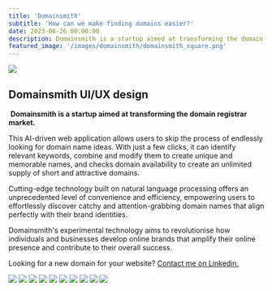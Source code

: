 ```yaml
---
title: 'Domainsmith'
subtitle: 'How can we make finding domains easier?'
date: 2023-06-26 00:00:00
description: Domainsmith is a startup aimed at transforming the domain registrar market.
featured_image: '/images/domainsmith/domainsmith_square.png'
---
```


<!-- <div><img src="/images/domainsmith/domainsmith_banner.png" class="banner"></div> -->

<div class="banner"><img src="/images/domainsmith/domainsmith_banner.png" class="banner_img"></div>

## Domainsmith UI/UX design
​
**Domainsmith is a startup aimed at transforming the domain registrar market.**

This AI-driven web application allows users to skip the process of endlessly looking for domain name ideas. With just a few clicks, it can identify relevant keywords, combine and modify them to create unique and memorable names, and checks domain availability to create an unlimited supply of short and attractive domains.

Cutting-edge technology built on natural language processing offers an unprecedented level of convenience and efficiency, empowering users to effortlessly discover catchy and attention-grabbing domain names that align perfectly with their brand identities.

Domainsmith's experimental technology aims to revolutionise how individuals and businesses develop online brands that amplify their online presence and contribute to their overall success.

Looking for a new domain for your website? [Contact me on Linkedin.](https://www.linkedin.com/in/mkishi/)

<div class="gallery" data-columns="2">
	<img src="/images/domainsmith/domainsmith_1.png">
    <img src="/images/domainsmith/domainsmith_2.png">
    <img src="/images/domainsmith/domainsmith_3.png">
    <img src="/images/domainsmith/domainsmith_4.png">
    <img src="/images/domainsmith/domainsmith_5.png">
    <img src="/images/domainsmith/domainsmith_6.png">
    <img src="/images/domainsmith/domainsmith_7.png">
    <img src="/images/domainsmith/domainsmith_8.png">
    <img src="/images/domainsmith/domainsmith_9.png">
    <img src="/images/domainsmith/domainsmith_10.png">
</div>
